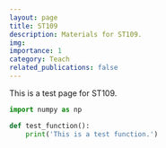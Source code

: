 ```yaml
---
layout: page
title: ST109
description: Materials for ST109.
img: 
importance: 1
category: Teach
related_publications: false
---
```


This is a test page for ST109.

```python
import numpy as np

def test_function():
    print('This is a test function.')
```
